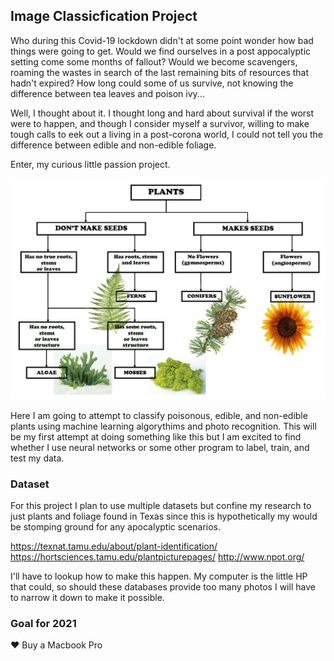 ## Image Classicfication Project

Who during this Covid-19 lockdown didn't at some point wonder how bad things were going to get. Would we find ourselves in a post appocalyptic setting come some months of fallout? Would we become scavengers, roaming the wastes in search of the last remaining bits of resources that hadn't expired? How long could some of us survive, not knowing the difference between tea leaves and poison ivy... 

Well, I thought about it. I thought long and hard about survival if the worst were to happen, and though I consider myself a survivor, willing to make tough calls to eek out a living in a post-corona world, I could not tell you the difference between edible and non-edible foliage. 

Enter, my curious little passion project.

![plants](./images/plants.jpg)

Here I am going to attempt to classify poisonous, edible, and non-edible plants using machine learning algorythims and photo recognition. This will be my first attempt at doing something like this but I am excited to find whether I use neural networks or some other program to label, train, and test my data. 

### Dataset

For this project I plan to use multiple datasets but confine my research to just plants and foliage found in Texas since this is hypothetically my would be stomping ground for any apocalyptic scenarios. 

https://texnat.tamu.edu/about/plant-identification/ 
https://hortsciences.tamu.edu/plantpicturepages/
http://www.npot.org/

I'll have to lookup how to make this happen. My computer is the little HP that could, so should these databases provide too many photos I will have to narrow it down to make it possible.

### Goal for 2021
:heart: Buy a Macbook Pro 

